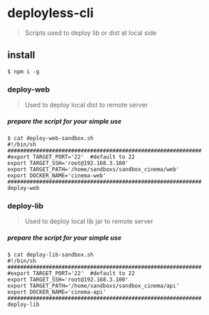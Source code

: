 # deployless-cli

> Scripts used to deploy lib or dist at local side

## install

```shell
$ npm i -g 
```

### deploy-web
> Used to deploy local dist to remote server

##### prepare the script for your simple use
```shell
$ cat deploy-web-sandbox.sh
#!/bin/sh
#############################################################
#export TARGET_PORT='22'  #default to 22
export TARGET_SSH='root@192.168.3.100'
export TARGET_PATH='/home/sandboxs/sandbox_cinema/web'
export DOCKER_NAME='cinema-web'
#############################################################
deploy-web
```

### deploy-lib
> Used to deploy local lib jar to remote server

##### prepare the script for your simple use

```shell
$ cat deploy-lib-sandbox.sh
#!/bin/sh
#############################################################
#export TARGET_PORT='22'  #default to 22
export TARGET_SSH='root@192.168.3.100'
export TARGET_PATH='/home/sandboxs/sandbox_cinema/api'
export DOCKER_NAME='cinema-api'
#############################################################
deploy-lib
```

